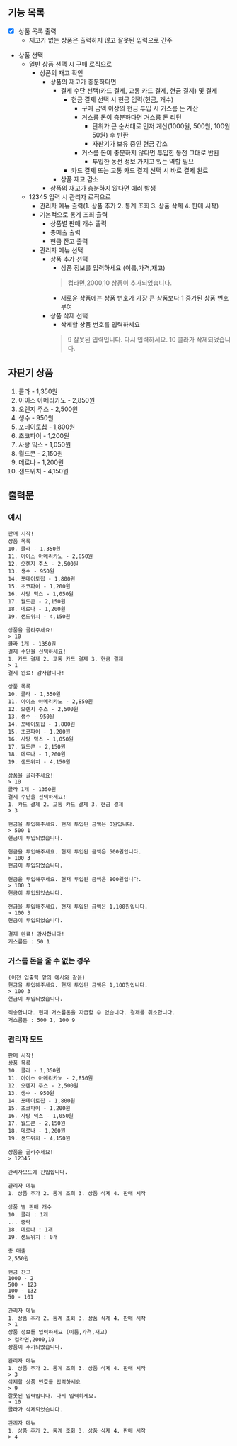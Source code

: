 ## 기능 목록
- [x] 상품 목록 출력
    - 재고가 없는 상품은 출력하지 않고 잘못된 입력으로 간주
- 상품 선택
    - 일반 상품 선택 시 구매 로직으로
        - 상품의 재고 확인
            - 상품의 재고가 충분하다면
                - 결제 수단 선택(카드 결제, 교통 카드 결제, 현금 결제) 및 결제
                    - 현금 결제 선택 시 현금 입력(현금, 개수)
                        - 구매 금액 이상의 현금 투입 시 거스름 돈 계산
                        - 거스름 돈이 충분하다면 거스름 돈 리턴
                            - 단위가 큰 순서대로 먼저 계산(1000원, 500원, 100원 50원) 후 반환
                            - 자판기가 보유 중인 현금 감소
                        - 거스름 돈이 충분하지 않다면 투입한 동전 그대로 반환
                            - 투입한 동전 정보 가지고 있는 역할 필요
                    - 카드 결제 또는 교통 카드 결제 선택 시 바로 결제 완료
                - 상품 재고 감소
            - 상품의 재고가 충분하지 않다면 에러 발생
    - 12345 입력 시 관리자 로직으로
        - 관리자 메뉴 출력(1. 상품 추가 2. 통계 조회 3. 상품 삭제 4. 판매 시작)
        - 기본적으로 통계 조회 출력
            - 상품별 판매 개수 출력
            - 총매출 출력
            - 현금 잔고 출력
        - 관리자 메뉴 선택
            - 상품 추가 선택
                - 상품 정보를 입력하세요 (이름,가격,재고)
              > 컵라면,2000,10
              상품이 추가되었습니다.
                - 새로운 상품에는 상품 번호가 가장 큰 상품보다 1 증가된 상품 번호 부여
            - 상품 삭제 선택
                - 삭제할 상품 번호를 입력하세요
              > 9
              잘못된 입력입니다. 다시 입력하세요.
              > 10
              콜라가 삭제되었습니다.

## 자판기 상품
1. 콜라 - 1,350원
2. 아이스 아메리카노 - 2,850원
3. 오렌지 주스 - 2,500원
4. 생수 - 950원
5. 포테이토칩 - 1,800원
6. 초코파이 - 1,200원
7. 사탕 믹스 - 1,050원
8. 월드콘 - 2,150원
9. 메로나 - 1,200원
10. 샌드위치 - 4,150원           

## 출력문
### 예시
```
판매 시작!
상품 목록
10. 콜라 - 1,350원
11. 아이스 아메리카노 - 2,850원
12. 오렌지 주스 - 2,500원
13. 생수 - 950원
14. 포테이토칩 - 1,800원
15. 초코파이 - 1,200원
16. 사탕 믹스 - 1,050원
17. 월드콘 - 2,150원
18. 메로나 - 1,200원
19. 샌드위치 - 4,150원

상품을 골라주세요!
> 10
콜라 1개 - 1350원
결제 수단을 선택하세요!
1. 카드 결제 2. 교통 카드 결제 3. 현금 결제
> 1
결제 완료! 감사합니다!

상품 목록
10. 콜라 - 1,350원
11. 아이스 아메리카노 - 2,850원
12. 오렌지 주스 - 2,500원
13. 생수 - 950원
14. 포테이토칩 - 1,800원
15. 초코파이 - 1,200원
16. 사탕 믹스 - 1,050원
17. 월드콘 - 2,150원
18. 메로나 - 1,200원
19. 샌드위치 - 4,150원

상품을 골라주세요!
> 10
콜라 1개 - 1350원
결제 수단을 선택하세요!
1. 카드 결제 2. 교통 카드 결제 3. 현금 결제
> 3

현금을 투입해주세요. 현재 투입된 금액은 0원입니다.
> 500 1
현금이 투입되었습니다.

현금을 투입해주세요. 현재 투입된 금액은 500원입니다.
> 100 3
현금이 투입되었습니다.

현금을 투입해주세요. 현재 투입된 금액은 800원입니다.
> 100 3
현금이 투입되었습니다.

현금을 투입해주세요. 현재 투입된 금액은 1,100원입니다.
> 100 3
현금이 투입되었습니다.

결제 완료! 감사합니다!
거스름돈 : 50 1

```
### 거스름 돈을 줄 수 없는 경우
```
(이전 입출력 앞의 예시와 같음)
현금을 투입해주세요. 현재 투입된 금액은 1,100원입니다.
> 100 3
현금이 투입되었습니다.

죄송합니다. 현재 거스름돈을 지급할 수 없습니다. 결제를 취소합니다.
거스름돈 : 500 1, 100 9

```
### 관리자 모드
```
판매 시작!
상품 목록
10. 콜라 - 1,350원
11. 아이스 아메리카노 - 2,850원
12. 오렌지 주스 - 2,500원
13. 생수 - 950원
14. 포테이토칩 - 1,800원
15. 초코파이 - 1,200원
16. 사탕 믹스 - 1,050원
17. 월드콘 - 2,150원
18. 메로나 - 1,200원
19. 샌드위치 - 4,150원
```
```
상품을 골라주세요!
> 12345

관리자모드에 진입합니다.

관리자 메뉴
1. 상품 추가 2. 통계 조회 3. 상품 삭제 4. 판매 시작

상품 별 판매 개수
10. 콜라 : 1개
... 중략
18. 메로나 : 1개
19. 샌드위치 : 0개

총 매출
2,550원

현금 잔고
1000 - 2
500 - 123
100 - 132
50 - 101

관리자 메뉴
1. 상품 추가 2. 통계 조회 3. 상품 삭제 4. 판매 시작
> 1
상품 정보를 입력하세요 (이름,가격,재고)
> 컵라면,2000,10
상품이 추가되었습니다.

관리자 메뉴
1. 상품 추가 2. 통계 조회 3. 상품 삭제 4. 판매 시작
> 3
삭제할 상품 번호를 입력하세요
> 9
잘못된 입력입니다. 다시 입력하세요.
> 10
콜라가 삭제되었습니다.

관리자 메뉴
1. 상품 추가 2. 통계 조회 3. 상품 삭제 4. 판매 시작
> 4
```